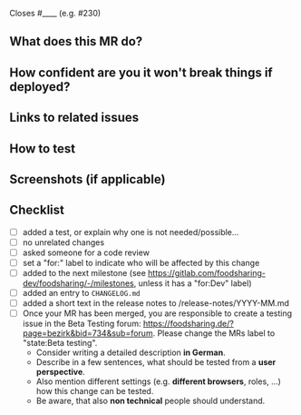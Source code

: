 <!-- 
Please read https://devdocs.foodsharing.de/docs/current/contributing/ before contributing.

If it's not just a small change or a doc fix, then an issue must exist.
Link the issue below or create a new one instead.

Leave the merge request in the draft state as long as you are working on it and remove the 
draft state when you are done and would like a review. -->
Closes #____ (e.g. #230)

## What does this MR do?
<!-- Briefly describe what this MR is about -->

## How confident are you it won't break things if deployed?
<!-- Be honest! -->

## Links to related issues
<!-- Any relevant links (issues, documentation, slack discussions). -->

## How to test
<!-- Steps a reviewer can take to verify that this MR does what it says it does e.g.
1. Checkout branch locally
2. Login as foodsaver
3. ...
-->

## Screenshots (if applicable)
<!-- Any relevant screenshots if this is a design / frontend change -->

## Checklist
<!-- add [X] to tick checkbox -->
- [ ] added a test, or explain why one is not needed/possible...
- [ ] no unrelated changes
- [ ] asked someone for a code review
- [ ] set a "for:" label to indicate who will be affected by this change
- [ ] added to the next milestone (see https://gitlab.com/foodsharing-dev/foodsharing/-/milestones, unless it has a "for:Dev" label)
- [ ] added an entry to `CHANGELOG.md`
- [ ] added a short text in the release notes to /release-notes/YYYY-MM.md
- [ ] Once your MR has been merged, you are responsible to create a testing issue in the Beta Testing forum: <https://foodsharing.de/?page=bezirk&bid=734&sub=forum>. Please change the MRs label to "state:Beta testing".
  - Consider writing a detailed description **in German**.
  - Describe in a few sentences, what should be tested from a **user perspective**.
  - Also mention different settings (e.g. **different browsers**, roles, ...) how this change can be tested.
  - Be aware, that also **non technical** people should understand.
